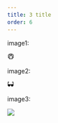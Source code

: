 ```yaml
---
title: 3 title
order: 6
---
```


image1: 

![](./imgs/1.png)

image2:

![](./imgs/2.png)

image3:

![](./imgs/3.png)